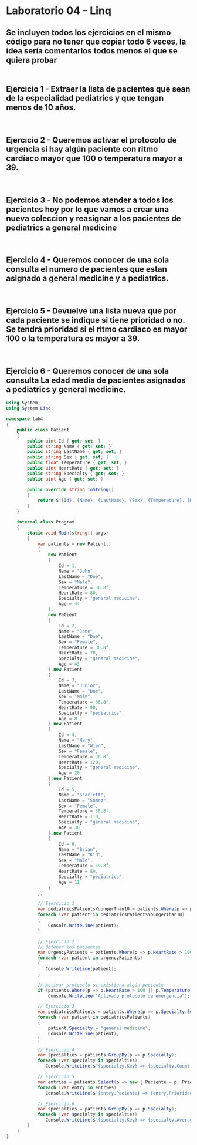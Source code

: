# Laboratorio 04 - Linq
## **Se incluyen todos los ejercicios en el mismo código para no tener que copiar todo 6 veces, la idea sería comentarlos todos menos el que se quiera probar**<br/><br/>

## Ejercicio 1 - Extraer la lista de pacientes que sean de la especialidad pediatrics y que tengan menos de 10 años.
<br/>

## Ejercicio 2 - Queremos activar el protocolo de urgencia si hay algún paciente con ritmo cardíaco mayor que 100 o temperatura mayor a 39.
<br/>

## Ejercicio 3 - No podemos atender a todos los pacientes hoy por lo que vamos a crear una nueva coleccion y reasignar a los pacientes de pediatrics a general medicine
<br/>

## Ejercicio 4 - Queremos conocer de una sola consulta el numero de pacientes que estan asignado a general medicine y a pediatrics.
<br/>

## Ejercicio 5 - Devuelve una lista nueva que por cada paciente se indique si tiene prioridad o no. Se tendrá prioridad si el ritmo cardiaco es mayor 100 o la temperatura es mayor a 39.
<br/>

## Ejercicio 6 - Queremos conocer de una sola consulta La edad media de pacientes asignados a pediatrics y general medicine.


``` C#
using System;
using System.Linq;

namespace lab4
{
    public class Patient
    {
        public uint Id { get; set; }
        public string Name { get; set; }
        public string LastName { get; set; }
        public string Sex { get; set; }
        public float Temperature { get; set; }
        public uint HeartRate { get; set; }
        public string Specialty { get; set; }
        public uint Age { get; set; }

        public override string ToString()
        {
            return $"{Id}, {Name}, {LastName}, {Sex}, {Temperature}, {HeartRate}, {Specialty}, {Age}";
        }
    }

    internal class Program
    {
        static void Main(string[] args)
        {
            var patients = new Patient[]
            {
                new Patient
                {
                    Id = 1,
                    Name = "John",
                    LastName = "Doe",
                    Sex = "Male",
                    Temperature = 36.8f,
                    HeartRate = 80,
                    Specialty = "general medicine",
                    Age = 44
                },
                new Patient
                {
                    Id = 2,
                    Name = "Jane",
                    LastName = "Doe",
                    Sex = "Female",
                    Temperature = 36.8f,
                    HeartRate = 70,
                    Specialty = "general medicine",
                    Age = 43
                },new Patient
                {
                    Id = 3,
                    Name = "Junior",
                    LastName = "Doe",
                    Sex = "Male",
                    Temperature = 36.8f,
                    HeartRate = 90,
                    Specialty = "pediatrics",
                    Age = 8
                },new Patient
                {
                    Id = 4,
                    Name = "Mary",
                    LastName = "Wien",
                    Sex = "Female",
                    Temperature = 36.8f,
                    HeartRate = 120,
                    Specialty = "general medicine",
                    Age = 20
                },new Patient
                {
                    Id = 5,
                    Name = "Scarlett",
                    LastName = "Somez",
                    Sex = "Female",
                    Temperature = 36.8f,
                    HeartRate = 110,
                    Specialty = "general medicine",
                    Age = 30
                },new Patient
                {
                    Id = 6,
                    Name = "Brian",
                    LastName = "Kid",
                    Sex = "Male",
                    Temperature = 39.8f,
                    HeartRate = 80,
                    Specialty = "pediatrics",
                    Age = 11
                }
            };

            // Ejercicio 1
            var pediatricsPatientsYoungerThan10 = patients.Where(p => p.Specialty.Equals("pediatrics") && p.Age < 10);
            foreach (var patient in pediatricsPatientsYoungerThan10)
            {
                Console.WriteLine(patient);
            }

            // Ejercicio 2
            // Obtener los pacientes
            var urgencyPatients = patients.Where(p => p.HeartRate > 100 || p.Temperature > 39);
            foreach (var patient in urgencyPatients)
            {
               Console.WriteLine(patient);
            }

            // Activar protocolo si existiera algún paciente
            if (patients.Where(p => p.HeartRate > 100 || p.Temperature > 39).Count() > 0) 
                Console.WriteLine("Activado protocolo de emergencia");

            // Ejercicio 3
            var pediatricsPatients = patients.Where(p => p.Specialty.Equals("pediatrics"));
            foreach (var patient in pediatricsPatients)
            {
                patient.Specialty = "general medicine";
                Console.WriteLine(patient);
            }

            // Ejercicio 4
            var specialties = patients.GroupBy(p => p.Specialty);
            foreach (var specialty in specialties)
               Console.WriteLine($"{specialty.Key} => {specialty.Count()}");

            // Ejercicio 5
            var entries = patients.Select(p => new { Paciente = p, Prioridad = (p.HeartRate > 100 || p.Temperature > 39f)});
            foreach (var entry in entries)
               Console.WriteLine($"{entry.Paciente} => {entry.Prioridad}");

            // Ejercicio 6
            var specialties = patients.GroupBy(p => p.Specialty);
            foreach (var specialty in specialties)
               Console.WriteLine($"{specialty.Key} => {specialty.Average(p => p.Age)}");
        }
    }
}

```
